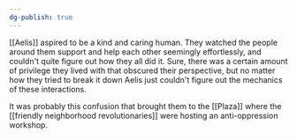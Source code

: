 ```yaml
---
dg-publish: true
---
```

[[Aelis]] aspired to be a kind and caring human. They watched the people
around them support and help each other seemingly effortlessly, and
couldn't quite figure out how they all did it. Sure, there was a
certain amount of privilege they lived with that obscured their
perspective, but no matter how they tried to break it down Aelis just
couldn't figure out the mechanics of these interactions.

It was probably this confusion that brought them to the [[Plaza]] where the
[[friendly neighborhood revolutionaries]] were hosting an anti-oppression
workshop.
